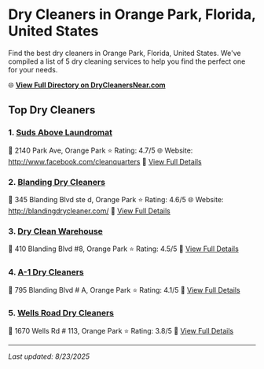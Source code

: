 # Dry Cleaners in Orange Park, Florida, United States

Find the best dry cleaners in Orange Park, Florida, United States. We've compiled a list of 5 dry cleaning services to help you find the perfect one for your needs.

🌐 **[View Full Directory on DryCleanersNear.com](https://drycleanersnear.com/city/US/Florida/Orange%20Park)**

## Top Dry Cleaners

### 1. [Suds Above Laundromat](https://drycleanersnear.com/dryCleaner/687c4e2ac1c8e3af4d07fef5/suds-above-laundromat)
📍 2140 Park Ave, Orange Park
⭐ Rating: 4.7/5
🌐 Website: http://www.facebook.com/cleanquarters
🔗 [View Full Details](https://drycleanersnear.com/dryCleaner/687c4e2ac1c8e3af4d07fef5/suds-above-laundromat)

### 2. [Blanding Dry Cleaners](https://drycleanersnear.com/dryCleaner/687c4df1c1c8e3af4d07fd46/blanding-dry-cleaners)
📍 345 Blanding Blvd ste d, Orange Park
⭐ Rating: 4.6/5
🌐 Website: http://blandingdrycleaner.com/
🔗 [View Full Details](https://drycleanersnear.com/dryCleaner/687c4df1c1c8e3af4d07fd46/blanding-dry-cleaners)

### 3. [Dry Clean Warehouse](https://drycleanersnear.com/dryCleaner/687c4e2ec1c8e3af4d07ff16/dry-clean-warehouse)
📍 410 Blanding Blvd #8, Orange Park
⭐ Rating: 4.5/5
🔗 [View Full Details](https://drycleanersnear.com/dryCleaner/687c4e2ec1c8e3af4d07ff16/dry-clean-warehouse)

### 4. [A-1 Dry Cleaners](https://drycleanersnear.com/dryCleaner/687c4dbcc1c8e3af4d07fb9e/a-1-dry-cleaners)
📍 795 Blanding Blvd # A, Orange Park
⭐ Rating: 4.1/5
🔗 [View Full Details](https://drycleanersnear.com/dryCleaner/687c4dbcc1c8e3af4d07fb9e/a-1-dry-cleaners)

### 5. [Wells Road Dry Cleaners](https://drycleanersnear.com/dryCleaner/687c4e4ac1c8e3af4d07ffea/wells-road-dry-cleaners)
📍 1670 Wells Rd # 113, Orange Park
⭐ Rating: 3.8/5
🔗 [View Full Details](https://drycleanersnear.com/dryCleaner/687c4e4ac1c8e3af4d07ffea/wells-road-dry-cleaners)


---

*Last updated: 8/23/2025*
